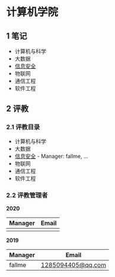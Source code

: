 # 计算机学院

## 1 笔记

- 计算机与科学
- 大数据
- [信息安全](./security/README.md)
- 物联网
- 通信工程
- 软件工程

## 2 评教

### 2.1 评教目录

- 计算机与科学
- 大数据
- [信息安全](../../evaluation/cse/security/README.md) - Manager: fallme, ...
- 物联网
- 通信工程
- 软件工程

### 2.2 评教管理者

**2020**

| Manager | Email |
| ------- | ----- |
|         |       |

**2019**

| Manager | Email             |
| ------- | ----------------- |
| fallme  | 1285094405@qq.com |

